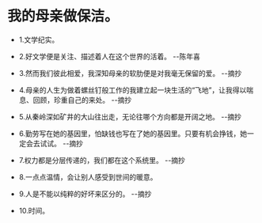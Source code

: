 # 我的母亲做保洁。

- 1.文学纪实。

- 2.好文学便是关注、描述着人在这个世界的活着。 --陈年喜

- 3.然而我们彼此相爱，我深知母亲的软肋便是对我毫无保留的爱。 --摘抄

- 4.母亲的人生为做着螺丝钉般工作的我建立起一块生活的“飞地”，让我得以喘息、回顾，珍重自己的来处。 --摘抄

- 5.从秦岭深如矿井的大山往出走，无论往哪个方向都是开阔之地。 --摘抄

- 6.勤劳写在她的基因里，怕缺钱也写在了她的基因里。只要有机会挣钱，她一定会去试试。 --摘抄

- 7.权力都是分层传递的，我们都在这个系统里。 --摘抄

- 8.一点点温情，会让别人感受到世间的暖意。

- 9.人是不能以纯粹的好坏来区分的。 --摘抄

- 10.时间。
